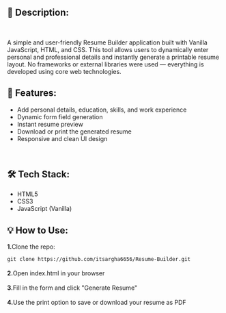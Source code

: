<h2><b>📌 Description:</b></h2>
<br><p>A simple and user-friendly Resume Builder application built with Vanilla JavaScript, HTML, and CSS. This tool allows users to dynamically enter personal and professional details and instantly generate a printable resume layout. No frameworks or external libraries were used — everything is developed using core web technologies.</p>

<h2><b>🚀 Features:</b></h2>
<ul>
  
<li>Add personal details, education, skills, and work experience</li>

<li>Dynamic form field generation</li>

<li>Instant resume preview</li>

<li>Download or print the generated resume</li>

<li>Responsive and clean UI design</li>
</ul>
<br>
<h2><b>🛠️ Tech Stack:</b></h2>

<ul>
<li>HTML5</li>
<li>CSS3</li>
<li>JavaScript (Vanilla)</li>
</ul>


<h2><b>💡 How to Use:</b></h2>
<b>1.</b>Clone the repo:
<br>

```git clone https://github.com/itsargha6656/Resume-Builder.git ```
<br><br><b>2.</b>Open index.html in your browser
<br><br><b>3.</b>Fill in the form and click "Generate Resume"
<br><br><b>4.</b>Use the print option to save or download your resume as PDF




